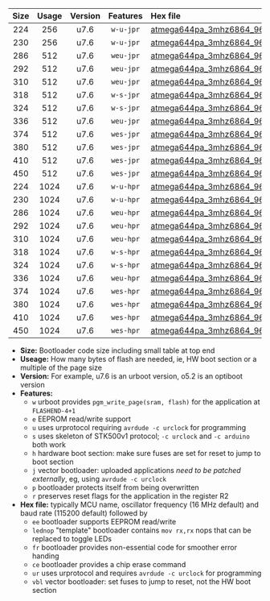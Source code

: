 |Size|Usage|Version|Features|Hex file|
|:-:|:-:|:-:|:-:|:--|
|224|256|u7.6|`w-u-jpr`|[atmega644pa_3mhz6864_9600bps_ur_vbl.hex](https://raw.githubusercontent.com/stefanrueger/urboot/main/bootloaders/atmega644pa/fcpu_3mhz6864/9600_bps/atmega644pa_3mhz6864_9600bps_ur_vbl.hex)|
|230|256|u7.6|`w-u-jpr`|[atmega644pa_3mhz6864_9600bps_lednop_ur_vbl.hex](https://raw.githubusercontent.com/stefanrueger/urboot/main/bootloaders/atmega644pa/fcpu_3mhz6864/9600_bps/atmega644pa_3mhz6864_9600bps_lednop_ur_vbl.hex)|
|286|512|u7.6|`weu-jpr`|[atmega644pa_3mhz6864_9600bps_ee_ur_vbl.hex](https://raw.githubusercontent.com/stefanrueger/urboot/main/bootloaders/atmega644pa/fcpu_3mhz6864/9600_bps/atmega644pa_3mhz6864_9600bps_ee_ur_vbl.hex)|
|292|512|u7.6|`weu-jpr`|[atmega644pa_3mhz6864_9600bps_ee_lednop_ur_vbl.hex](https://raw.githubusercontent.com/stefanrueger/urboot/main/bootloaders/atmega644pa/fcpu_3mhz6864/9600_bps/atmega644pa_3mhz6864_9600bps_ee_lednop_ur_vbl.hex)|
|310|512|u7.6|`weu-jpr`|[atmega644pa_3mhz6864_9600bps_ee_lednop_fr_ur_vbl.hex](https://raw.githubusercontent.com/stefanrueger/urboot/main/bootloaders/atmega644pa/fcpu_3mhz6864/9600_bps/atmega644pa_3mhz6864_9600bps_ee_lednop_fr_ur_vbl.hex)|
|318|512|u7.6|`w-s-jpr`|[atmega644pa_3mhz6864_9600bps_vbl.hex](https://raw.githubusercontent.com/stefanrueger/urboot/main/bootloaders/atmega644pa/fcpu_3mhz6864/9600_bps/atmega644pa_3mhz6864_9600bps_vbl.hex)|
|324|512|u7.6|`w-s-jpr`|[atmega644pa_3mhz6864_9600bps_lednop_vbl.hex](https://raw.githubusercontent.com/stefanrueger/urboot/main/bootloaders/atmega644pa/fcpu_3mhz6864/9600_bps/atmega644pa_3mhz6864_9600bps_lednop_vbl.hex)|
|336|512|u7.6|`weu-jpr`|[atmega644pa_3mhz6864_9600bps_ee_lednop_fr_ce_ur_vbl.hex](https://raw.githubusercontent.com/stefanrueger/urboot/main/bootloaders/atmega644pa/fcpu_3mhz6864/9600_bps/atmega644pa_3mhz6864_9600bps_ee_lednop_fr_ce_ur_vbl.hex)|
|374|512|u7.6|`wes-jpr`|[atmega644pa_3mhz6864_9600bps_ee_vbl.hex](https://raw.githubusercontent.com/stefanrueger/urboot/main/bootloaders/atmega644pa/fcpu_3mhz6864/9600_bps/atmega644pa_3mhz6864_9600bps_ee_vbl.hex)|
|380|512|u7.6|`wes-jpr`|[atmega644pa_3mhz6864_9600bps_ee_lednop_vbl.hex](https://raw.githubusercontent.com/stefanrueger/urboot/main/bootloaders/atmega644pa/fcpu_3mhz6864/9600_bps/atmega644pa_3mhz6864_9600bps_ee_lednop_vbl.hex)|
|410|512|u7.6|`wes-jpr`|[atmega644pa_3mhz6864_9600bps_ee_lednop_fr_vbl.hex](https://raw.githubusercontent.com/stefanrueger/urboot/main/bootloaders/atmega644pa/fcpu_3mhz6864/9600_bps/atmega644pa_3mhz6864_9600bps_ee_lednop_fr_vbl.hex)|
|450|512|u7.6|`wes-jpr`|[atmega644pa_3mhz6864_9600bps_ee_lednop_fr_ce_vbl.hex](https://raw.githubusercontent.com/stefanrueger/urboot/main/bootloaders/atmega644pa/fcpu_3mhz6864/9600_bps/atmega644pa_3mhz6864_9600bps_ee_lednop_fr_ce_vbl.hex)|
|224|1024|u7.6|`w-u-hpr`|[atmega644pa_3mhz6864_9600bps_ur.hex](https://raw.githubusercontent.com/stefanrueger/urboot/main/bootloaders/atmega644pa/fcpu_3mhz6864/9600_bps/atmega644pa_3mhz6864_9600bps_ur.hex)|
|230|1024|u7.6|`w-u-hpr`|[atmega644pa_3mhz6864_9600bps_lednop_ur.hex](https://raw.githubusercontent.com/stefanrueger/urboot/main/bootloaders/atmega644pa/fcpu_3mhz6864/9600_bps/atmega644pa_3mhz6864_9600bps_lednop_ur.hex)|
|286|1024|u7.6|`weu-hpr`|[atmega644pa_3mhz6864_9600bps_ee_ur.hex](https://raw.githubusercontent.com/stefanrueger/urboot/main/bootloaders/atmega644pa/fcpu_3mhz6864/9600_bps/atmega644pa_3mhz6864_9600bps_ee_ur.hex)|
|292|1024|u7.6|`weu-hpr`|[atmega644pa_3mhz6864_9600bps_ee_lednop_ur.hex](https://raw.githubusercontent.com/stefanrueger/urboot/main/bootloaders/atmega644pa/fcpu_3mhz6864/9600_bps/atmega644pa_3mhz6864_9600bps_ee_lednop_ur.hex)|
|310|1024|u7.6|`weu-hpr`|[atmega644pa_3mhz6864_9600bps_ee_lednop_fr_ur.hex](https://raw.githubusercontent.com/stefanrueger/urboot/main/bootloaders/atmega644pa/fcpu_3mhz6864/9600_bps/atmega644pa_3mhz6864_9600bps_ee_lednop_fr_ur.hex)|
|318|1024|u7.6|`w-s-hpr`|[atmega644pa_3mhz6864_9600bps.hex](https://raw.githubusercontent.com/stefanrueger/urboot/main/bootloaders/atmega644pa/fcpu_3mhz6864/9600_bps/atmega644pa_3mhz6864_9600bps.hex)|
|324|1024|u7.6|`w-s-hpr`|[atmega644pa_3mhz6864_9600bps_lednop.hex](https://raw.githubusercontent.com/stefanrueger/urboot/main/bootloaders/atmega644pa/fcpu_3mhz6864/9600_bps/atmega644pa_3mhz6864_9600bps_lednop.hex)|
|336|1024|u7.6|`weu-hpr`|[atmega644pa_3mhz6864_9600bps_ee_lednop_fr_ce_ur.hex](https://raw.githubusercontent.com/stefanrueger/urboot/main/bootloaders/atmega644pa/fcpu_3mhz6864/9600_bps/atmega644pa_3mhz6864_9600bps_ee_lednop_fr_ce_ur.hex)|
|374|1024|u7.6|`wes-hpr`|[atmega644pa_3mhz6864_9600bps_ee.hex](https://raw.githubusercontent.com/stefanrueger/urboot/main/bootloaders/atmega644pa/fcpu_3mhz6864/9600_bps/atmega644pa_3mhz6864_9600bps_ee.hex)|
|380|1024|u7.6|`wes-hpr`|[atmega644pa_3mhz6864_9600bps_ee_lednop.hex](https://raw.githubusercontent.com/stefanrueger/urboot/main/bootloaders/atmega644pa/fcpu_3mhz6864/9600_bps/atmega644pa_3mhz6864_9600bps_ee_lednop.hex)|
|410|1024|u7.6|`wes-hpr`|[atmega644pa_3mhz6864_9600bps_ee_lednop_fr.hex](https://raw.githubusercontent.com/stefanrueger/urboot/main/bootloaders/atmega644pa/fcpu_3mhz6864/9600_bps/atmega644pa_3mhz6864_9600bps_ee_lednop_fr.hex)|
|450|1024|u7.6|`wes-hpr`|[atmega644pa_3mhz6864_9600bps_ee_lednop_fr_ce.hex](https://raw.githubusercontent.com/stefanrueger/urboot/main/bootloaders/atmega644pa/fcpu_3mhz6864/9600_bps/atmega644pa_3mhz6864_9600bps_ee_lednop_fr_ce.hex)|

- **Size:** Bootloader code size including small table at top end
- **Useage:** How many bytes of flash are needed, ie, HW boot section or a multiple of the page size
- **Version:** For example, u7.6 is an urboot version, o5.2 is an optiboot version
- **Features:**
  + `w` urboot provides `pgm_write_page(sram, flash)` for the application at `FLASHEND-4+1`
  + `e` EEPROM read/write support
  + `u` uses urprotocol requiring `avrdude -c urclock` for programming
  + `s` uses skeleton of STK500v1 protocol; `-c urclock` and `-c arduino` both work
  + `h` hardware boot section: make sure fuses are set for reset to jump to boot section
  + `j` vector bootloader: uploaded applications *need to be patched externally*, eg, using `avrdude -c urclock`
  + `p` bootloader protects itself from being overwritten
  + `r` preserves reset flags for the application in the register R2
- **Hex file:** typically MCU name, oscillator frequency (16 MHz default) and baud rate (115200 default) followed by
  + `ee` bootloader supports EEPROM read/write
  + `lednop` "template" bootloader contains `mov rx,rx` nops that can be replaced to toggle LEDs
  + `fr` bootloader provides non-essential code for smoother error handing
  + `ce` bootloader provides a chip erase command
  + `ur` uses urprotocol and requires `avrdude -c urclock` for programming
  + `vbl` vector bootloader: set fuses to jump to reset, not the HW boot section
